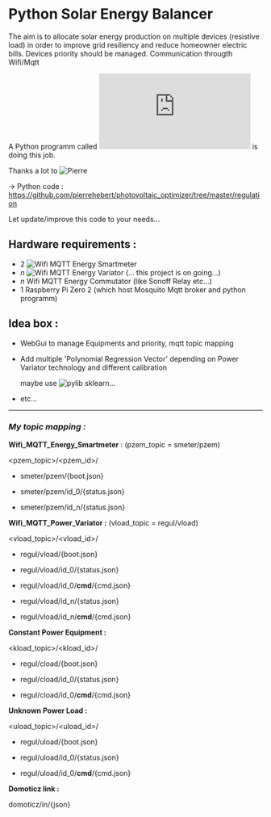 # **Py**thon **S**olar **E**nergy **B**alancer

The aim is to allocate  solar energy production on multiple devices (resistive load) in order to improve grid resiliency and reduce homeowner electric bills.
Devices priority should be managed.
Communication througth Wifi/Mqtt

A Python programm called !['regulation.py'](https://github.com/pierrehebert/photovoltaic_optimizer/blob/master/regulation/power_regulation.py) is doing this job.

Thanks a lot to ![Pierre](https://github.com/pierrehebert)

→ Python code : https://github.com/pierrehebert/photovoltaic_optimizer/tree/master/regulation

Let update/improve this code to your needs...

## Hardware requirements :

- 2  ![Wifi MQTT Energy Smartmeter](https://github.com/Coturex/Wifi_Mqtt_SmartMeter)
- _n_ ![Wifi MQTT Energy Variator](https://github.com/Coturex/Wifi_Mqtt_PowerVariator) (... this project is on going...)
- _n_ Wifi MQTT Energy Commutator (like Sonoff Relay etc...)
- 1 Raspberry Pi Zero 2    (which host Mosquito Mqtt broker and python programm)

## Idea box :
 - WebGui to manage Equipments and priority, mqtt topic mapping
 - Add multiple 'Polynomial Regression Vector' depending on Power Variator technology and different calibration
 
   maybe use ![pylib sklearn...](https://www.askpython.com/python/examples/polynomial-regression-in-python)
 - etc...



-------

### _My topic mapping :_

  **Wifi_MQTT_Energy_Smartmeter** : (pzem_topic = smeter/pzem)
  
   <pzem_topic>/<pzem_id>/
   
   - smeter/pzem/{boot.json}
   
   - smeter/pzem/id_0/{status.json}
   
   - smeter/pzem/id_n/{status.json}


   **Wifi_MQTT_Power_Variator :**  (vload_topic = regul/vload)
   
   <vload_topic>/<vload_id>/
   
   - regul/vload/{boot.json}
   
   - regul/vload/id_0/{status.json}
   
   - regul/vload/id_0/**cmd**/{cmd.json}
   
   - regul/vload/id_n/{status.json}
   
   - regul/vload/id_n/**cmd**/{cmd.json}

   **Constant Power Equipment :** 
   
   <kload_topic>/<kload_id>/
   
   - regul/cload/{boot.json}
   
   - regul/cload/id_0/{status.json}
   
   - regul/cload/id_0/**cmd**/{cmd.json}
   
   
   **Unknown Power Load :**
   
   <uload_topic>/<uload_id>/
   
   - regul/uload/{boot.json}
   
   - regul/uload/id_0/{status.json}
   
   - regul/uload/id_0/**cmd**/{cmd.json}
   
   
   **Domoticz link :**
   
   domoticz/in/{json} 
